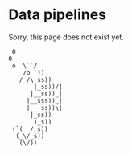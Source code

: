 # Data pipelines

Sorry, this page does not exist yet.

```
 O
O
 o  \``/
    /o `))
   /_/\_ss))
       |_ss))/|
      |__ss))_|
     |__sss))_|
     |___ss))\|
      |_ss))
       )_s))
 (`(  /_s))
  (_\/_s))
   (\/))
```